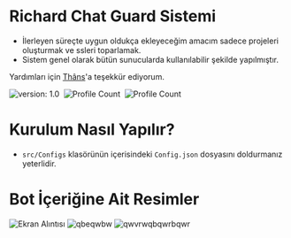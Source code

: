 # Richard Chat Guard Sistemi

- İlerleyen süreçte uygun oldukça ekleyeceğim amacım sadece projeleri oluşturmak ve ssleri toparlamak.
- Sistem genel olarak bütün sunucularda kullanılabilir şekilde yapılmıştır.

Yardımları için [Thâns](https://github.com/ThansEX)'a teşekkür ediyorum.

![version: 1.0](https://img.shields.io/badge/Version-1.0-informational&color=yellow)&nbsp;
![Profile Count](https://komarev.com/ghpvc/?username=richardsistemler&color=blue)&nbsp;
![Profile Count](https://komarev.com/ghpvc/?username=richard-chat-guard&label=Project%20visits&color=blueviolet)&nbsp;

# Kurulum Nasıl Yapılır?
- `src/Configs` klasörünün içerisindeki `Config.json` dosyasını doldurmanız yeterlidir.
# Bot İçeriğine Ait Resimler
![Ekran Alıntısı](https://user-images.githubusercontent.com/97298322/152687597-bb57e01e-b019-4d0a-b3f1-29e8878d806b.PNG)
![qbeqwbw](https://user-images.githubusercontent.com/97298322/152687601-5963b287-a4fd-4220-bd80-f4f89f1dd4a5.PNG)
![qwvrwqbqwrbqwr](https://user-images.githubusercontent.com/97298322/152705764-c8f28427-edbb-49ba-aab4-062abda76cdb.PNG)
